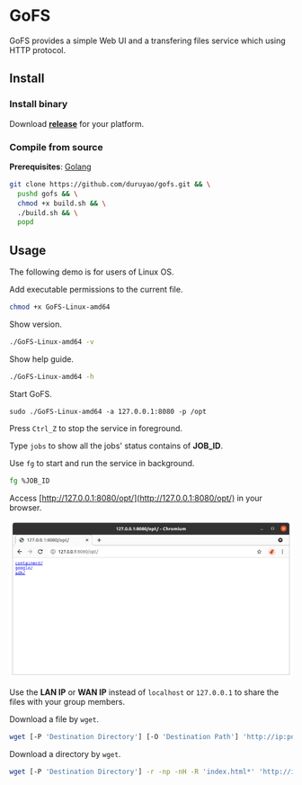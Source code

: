# GoFS

GoFS provides a simple Web UI and a transfering files service which using HTTP protocol.

## Install

### Install binary

Download **[release](https://github.com/duruyao/gofs/releases)** for your platform.

### Compile from source

**Prerequisites**: [Golang](https://golang.org/)

```bash
git clone https://github.com/duruyao/gofs.git && \
  pushd gofs && \
  chmod +x build.sh && \
  ./build.sh && \
  popd
```

## Usage

The following demo is for users of Linux OS.

Add executable permissions to the current file.

```bash
chmod +x GoFS-Linux-amd64
```

Show version.

```bash
./GoFS-Linux-amd64 -v
```

Show help guide.

```bash
./GoFS-Linux-amd64 -h
```

Start GoFS.

```
sudo ./GoFS-Linux-amd64 -a 127.0.0.1:8080 -p /opt
```

Press `Ctrl_Z` to stop the service in foreground.

Type `jobs` to show all the jobs' status contains of **JOB_ID**.

Use `fg` to start and run the service in background.

```bash
fg %JOB_ID
```

Access [http://127.0.0.1:8080/opt/](http://127.0.0.1:8080/opt/) in your browser.

![img/browser-127.0.0.1.png](img/browser-127.0.0.1.png)

Use the **LAN IP** or **WAN IP** instead of `localhost` or `127.0.0.1` to share the files with your group members.

Download a file by `wget`.

```bash
wget [-P 'Destination Directory'] [-O 'Destination Path'] 'http://ip:port/path/to/file'
```

Download a directory by `wget`.

```bash
wget [-P 'Destination Directory'] -r -np -nH -R 'index.html*' 'http://ip:port/path/to/dir/'
```
